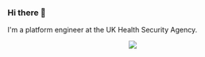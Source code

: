 ### Hi there 👋

I'm a platform engineer at the UK Health Security Agency.

<p align="center">
  <a href="https://skillicons.dev">
    <img src="https://skillicons.dev/icons?i=aws,gcp,terraform,docker,dart,flutter,js,gatsby,py,mysql,git,graphql" />
  </a>
</p>

<!--
**luisdibdin/luisdibdin** is a ✨ _special_ ✨ repository because its `README.md` (this file) appears on your GitHub profile.

Here are some ideas to get you started:

- 🔭 I’m currently working on ...
- 🌱 I’m currently learning ...
- 👯 I’m looking to collaborate on ...
- 🤔 I’m looking for help with ...
- 💬 Ask me about ...
- 📫 How to reach me: ...
- 😄 Pronouns: ...
- ⚡ Fun fact: ...
-->
